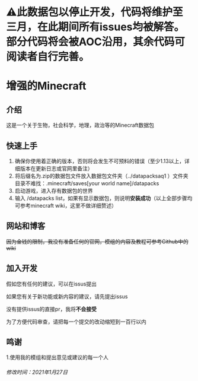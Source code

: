 # ⚠此数据包以停止开发，代码将维护至三月，在此期间所有issues均被解答。部分代码将会被AOC沿用，其余代码可阅读者自行完善。
# 增强的Minecraft
## 介绍
这是一个关于生物，社会科学，地理，政治等的Minecraft数据包


## 快速上手
1. 确保你使用着正确的版本，否则将会发生不可预料的错误（至少1.13以上，详细版本在更新日志或官网里备注）
2. 将后缀名为.zip的数据包文件放入数据包文件夹（../datapacksaq1 ）文件夹目录不难找：.minecraft/saves[your world name]/datapacks
3. 启动游戏，进入存有数据包的世界
4. 输入 /datapacks list，如果有显示数据包，则说明**安装成功**（以上全部步骤均可参考minecraft wiki，这里不做详细赘述）
   
## 网站和博客

~~因为金钱的限制，我没有准备任何的官网，模组的内容及教程可参考Github中的wiki~~

## 加入开发
假如您有任何的建议，可以在issus提出

如果您有关于新功能或新内容的建议，请先提出issus

没有提供issus的直接pr，我将**不会接受**

为了方便代码审查，请把每一个提交的改动缩短到一百行以内

## 鸣谢
1.使用我的模组和提出意见或建议的每一个人

###### 修改时间：2021年1月27日

